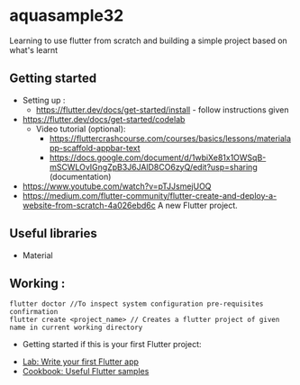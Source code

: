 # aquasample32
Learning to use flutter from scratch and building a simple project based on what's learnt

## Getting started 
* Setting up :
    * https://flutter.dev/docs/get-started/install - follow instructions given 
* https://flutter.dev/docs/get-started/codelab 
    * Video tutorial (optional):
        * https://fluttercrashcourse.com/courses/basics/lessons/materialapp-scaffold-appbar-text
        * https://docs.google.com/document/d/1wbiXe81x1OWSqB-mSCWLOvIGngZpB3J6JAlD8CO6zyQ/edit?usp=sharing (documentation)
* https://www.youtube.com/watch?v=pTJJsmejUOQ
* https://medium.com/flutter-community/flutter-create-and-deploy-a-website-from-scratch-4a026ebd6c
A new Flutter project.

## Useful libraries 
* Material

## Working :
````
flutter doctor //To inspect system configuration pre-requisites confirmation
flutter create <project_name> // Creates a flutter project of given name in current working directory 
````
* Getting started if this is your first Flutter project:

- [Lab: Write your first Flutter app](https://flutter.dev/docs/get-started/codelab)
- [Cookbook: Useful Flutter samples](https://flutter.dev/docs/cookbook)
